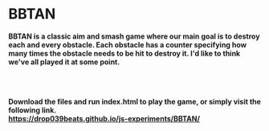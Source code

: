 <h1>BBTAN</h1>

<p><strong> BBTAN<strong> is a classic aim and smash game where our main goal is to destroy each and every obstacle. Each obstacle has a counter specifying how many times the obstacle needs to be hit to destroy it. I'd like to think we've all played it at some point.</p><br/><br/>

Download the files and run index.html to play the game, or simply visit the following link.<br/>
<a href="https://drop039beats.github.io/js-experiments/BBTAN/">https://drop039beats.github.io/js-experiments/BBTAN/</a> 
